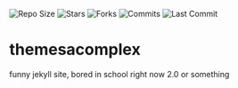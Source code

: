 ![Repo Size](https://img.shields.io/github/repo-size/Bored-Entertainment/themesacomplex)
![Stars](https://img.shields.io/github/stars/Bored-Entertainment/themesacomplex)
![Forks](https://img.shields.io/github/forks/Bored-Entertainment/themesacomplex)
![Commits](https://badgen.net/github/commits/Bored-Entertainment/themesacomplex/main)
![Last Commit](https://img.shields.io/github/last-commit/Bored-Entertainment/themesacomplex)
# themesacomplex
funny jekyll site,
bored in school right now 2.0 or something
